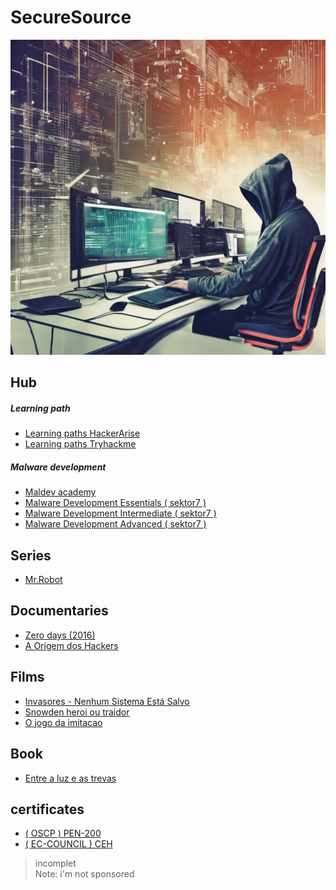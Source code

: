 <div>
  <h1>SecureSource</h1>
  <img src="https://github.com/kevinLyon/kevinLyon/blob/main/banner.png">
</div>

<div name="Hub">
  <h2>Hub</h2>
  
  <h5>Learning path</h5>
  <ul>
    <li><a href="https://www.hackers-arise.com/getting-started">Learning paths HackerArise</a></li>
    <li><a href="https://tryhackme.com/paths">Learning paths Tryhackme</a> </li>
  </ul>

  <h5>Malware development</h5>
    <ul>
    <li><a href="https://maldevacademy.com/">Maldev academy</a></li>
    <li><a href="https://institute.sektor7.net/red-team-operator-malware-development-essentials">Malware Development Essentials ( sektor7 ) </a> </li>
    <li><a href="https://institute.sektor7.net/rto-maldev-intermediate">Malware Development Intermediate ( sektor7 ) </a> </li>
    <li><a href="https://institute.sektor7.net/rto-maldev-adv1">Malware Development Advanced ( sektor7 ) </a> </li>
  </ul>
  
</div>

<!-- series -->
<div name="series">
  <h2>Series</h2>
<!-- links -->  
 <ul>
   <li><a href="https://redecanais.zip/watch.php?vid=1d81deceb">Mr.Robot</a></li>
 </ul>
 
</div>

<!-- documentaries -->
<div name="documentaries">
  <h2>Documentaries</h2>
  
<!-- links -->
  <ul>
    <li><a href="https://archive.org/details/zero.-days.-2016.720p">Zero days (2016)</a></li>
    <li><a href="https://youtu.be/pJu1dAK8SO0?si=nuTeqhKBlVwFp37v">A Origem dos Hackers</a></li>
  </ul>

</div>

<!-- films -->
<div name="films">
  <h2>Films</h2>

  <!-- links -->
  <ul>
    <li><a href="https://www.primevideo.com/-/pt/detail/Invasores---Nenhum-Sistema-Est%C3%A1-Salvo/0RMPF3BL6TCIR1VPHKJKSBS17I">Invasores - Nenhum Sistema Está Salvo</a></li>
    <li><a href="https://redecanais.zip/snowden-heroi-ou-traidor-legendado-2016-1080p_653ffaab0.html">Snowden heroi ou traidor</a></li>
    <li><a href="https://redecanais.zip/o-jogo-da-imitacao-dublado-2014-1080p_c051429e4.html">O jogo da imitacao</a></li>
  </ul>
  
</div>

<!-- books -->
<div name="book">
  <h2>Book</h2>
  
  <ul>
    <li><a href="https://docs.google.com/document/d/17R67zmmJw46yMGYpqt9WOjdo4mLCBjNQbmCNcQuLDlc/edit?pli=1">Entre a luz e as trevas</a> </li>
  </ul>
</div>

<!-- books -->
<div name="certificates">
  <h2>certificates</h2>
  
  <ul>
    <li><a href="https://www.offsec.com/courses/pen-200/">( OSCP ) PEN-200</a> </li>
    <li><a href="https://www.eccouncil.org/train-certify/certified-ethical-hacker-ceh/">( EC-COUNCIL ) CEH</a> </li>
  </ul>
</div>

> incomplet
> <br>Note: i'm not sponsored
